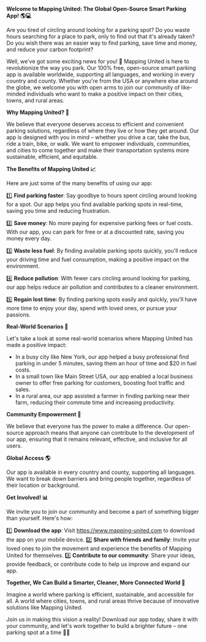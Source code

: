 **Welcome to Mapping United: The Global Open-Source Smart Parking App! 🌎💻**

Are you tired of circling around looking for a parking spot? Do you waste hours searching for a place to park, only to find out that it's already taken? Do you wish there was an easier way to find parking, save time and money, and reduce your carbon footprint?

Well, we've got some exciting news for you! 🚀 Mapping United is here to revolutionize the way you park. Our 100% free, open-source smart parking app is available worldwide, supporting all languages, and working in every country and county. Whether you're from the USA or anywhere else around the globe, we welcome you with open arms to join our community of like-minded individuals who want to make a positive impact on their cities, towns, and rural areas.

**Why Mapping United? 🤔**

We believe that everyone deserves access to efficient and convenient parking solutions, regardless of where they live or how they get around. Our app is designed with you in mind – whether you drive a car, take the bus, ride a train, bike, or walk. We want to empower individuals, communities, and cities to come together and make their transportation systems more sustainable, efficient, and equitable.

**The Benefits of Mapping United 📈**

Here are just some of the many benefits of using our app:

1️⃣ **Find parking faster**: Say goodbye to hours spent circling around looking for a spot. Our app helps you find available parking spots in real-time, saving you time and reducing frustration.

2️⃣ **Save money**: No more paying for expensive parking fees or fuel costs. With our app, you can park for free or at a discounted rate, saving you money every day.

3️⃣ **Waste less fuel**: By finding available parking spots quickly, you'll reduce your driving time and fuel consumption, making a positive impact on the environment.

4️⃣ **Reduce pollution**: With fewer cars circling around looking for parking, our app helps reduce air pollution and contributes to a cleaner environment.

5️⃣ **Regain lost time**: By finding parking spots easily and quickly, you'll have more time to enjoy your day, spend with loved ones, or pursue your passions.

**Real-World Scenarios 🌆**

Let's take a look at some real-world scenarios where Mapping United has made a positive impact:

* In a busy city like New York, our app helped a busy professional find parking in under 5 minutes, saving them an hour of time and $20 in fuel costs.
* In a small town like Main Street USA, our app enabled a local business owner to offer free parking for customers, boosting foot traffic and sales.
* In a rural area, our app assisted a farmer in finding parking near their farm, reducing their commute time and increasing productivity.

**Community Empowerment 🌟**

We believe that everyone has the power to make a difference. Our open-source approach means that anyone can contribute to the development of our app, ensuring that it remains relevant, effective, and inclusive for all users.

**Global Access 🌎**

Our app is available in every country and county, supporting all languages. We want to break down barriers and bring people together, regardless of their location or background.

**Get Involved! 📊**

We invite you to join our community and become a part of something bigger than yourself. Here's how:

1️⃣ **Download the app**: Visit https://www.mapping-united.com to download the app on your mobile device.
2️⃣ **Share with friends and family**: Invite your loved ones to join the movement and experience the benefits of Mapping United for themselves.
3️⃣ **Contribute to our community**: Share your ideas, provide feedback, or contribute code to help us improve and expand our app.

**Together, We Can Build a Smarter, Cleaner, More Connected World 🌟**

Imagine a world where parking is efficient, sustainable, and accessible for all. A world where cities, towns, and rural areas thrive because of innovative solutions like Mapping United.

Join us in making this vision a reality! Download our app today, share it with your community, and let's work together to build a brighter future – one parking spot at a time 🚀💡
